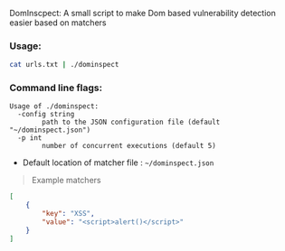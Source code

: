 DomInscpect: A small script to make Dom based vulnerability detection easier based on matchers

### Usage:

```bash
cat urls.txt | ./dominspect
```

### Command line flags:

```
Usage of ./dominspect:
  -config string
        path to the JSON configuration file (default "~/dominspect.json")
  -p int
        number of concurrent executions (default 5)
```

* Default location of matcher file : `~/dominspect.json`

> Example matchers

```json
[
    {
        "key": "XSS",
        "value": "<script>alert()</script>"
    }
]
```
